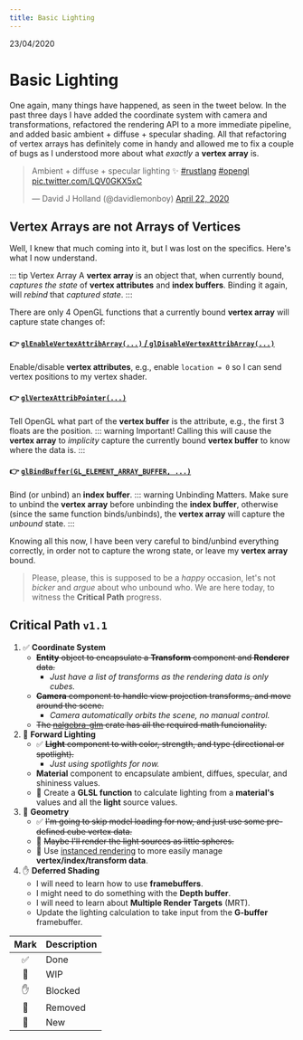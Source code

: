 ```yaml
---
title: Basic Lighting
---
```


<h-date>23/04/2020</h-date>
# Basic Lighting

One again, many things have happened, as seen in the tweet below. In the past three days I have added the coordinate system with camera and transformations, refactored the rendering API to a more immediate pipeline, and added basic ambient + diffuse + specular shading. All that refactoring of vertex arrays has definitely come in handy and allowed me to fix a couple of bugs as I understood more about what _exactly_ a **vertex array** is.

<blockquote class="twitter-tweet" data-conversation="none" data-theme="light"><p lang="en" dir="ltr">Ambient + diffuse + specular lighting ✨ <a href="https://twitter.com/hashtag/rustlang?src=hash&amp;ref_src=twsrc%5Etfw">#rustlang</a> <a href="https://twitter.com/hashtag/opengl?src=hash&amp;ref_src=twsrc%5Etfw">#opengl</a> <a href="https://t.co/LQV0GKX5xC">pic.twitter.com/LQV0GKX5xC</a></p>&mdash; David J Holland (@davidlemonboy) <a href="https://twitter.com/davidlemonboy/status/1252910873431011329?ref_src=twsrc%5Etfw">April 22, 2020</a></blockquote> <script async src="https://platform.twitter.com/widgets.js" charset="utf-8"></script>

## Vertex Arrays are not Arrays of Vertices
Well, I knew that much coming into it, but I was lost on the specifics. Here's what I now understand.

::: tip Vertex Array
A **vertex array** is an object that, when currently bound, _captures the state_ of **vertex attributes** and **index buffers**. Binding it again, will _rebind_ that _captured state_.
:::

There are only 4 OpenGL functions that a currently bound **vertex array** will capture state changes of:
#### 👉 [**`glEnableVertexAttribArray(...)` / `glDisableVertexAttribArray(...)`**](http://docs.gl/gl4/glEnableVertexAttribArray)
Enable/disable **vertex attributes**, e.g., enable `location = 0` so I can send vertex positions to my vertex shader.
#### 👉 [**`glVertexAttribPointer(...)`**](http://docs.gl/gl4/glVertexAttribPointer)
Tell OpenGL what part of the **vertex buffer** is the attribute, e.g., the first 3 floats are the position.
::: warning Important! 
Calling this will cause the **vertex array** to _implicity_ capture the currently bound **vertex buffer** to know where the data is.
:::
#### 👉 [**`glBindBuffer(GL_ELEMENT_ARRAY_BUFFER, ...)`**](http://docs.gl/gl4/glBindBuffer)
Bind (or unbind) an **index buffer**.
::: warning Unbinding Matters.
Make sure to unbind the **vertex array** before unbinding the **index buffer**, otherwise (since the same function binds/unbinds), the **vertex array** will capture the _unbound_ state.
:::

Knowing all this now, I have been very careful to bind/unbind everything correctly, in order not to capture the wrong state, or leave my **vertex array** bound. 

> Please, please, this is supposed to be a _happy_ occasion, let's not _bicker_ and _argue_ about who unbound who. We are here today, to witness the **Critical Path** progress.

## Critical Path `v1.1`
1. ✅ **Coordinate System**
    - ~~**Entity** object to encapsulate a **Transform** component and **Renderer** data.~~
      - _Just have a list of transforms as the rendering data is only cubes._
    - ~~**Camera** component to handle view projection transforms, and move around the scene.~~
      - _Camera automatically orbits the scene, no manual control._
    - ~~The [nalgebra-glm](https://crates.io/crates/nalgebra-glm) crate has all the required math funcionality.~~
1. 🚧 **Forward Lighting**
    - ✅ ~~**Light** component to with color, strength, and type (directional or spotlight).~~
      - _Just using spotlights for now._
    - **Material** component to encapsulate ambient, diffues, specular, and shininess values.
    - 🚧 Create a **GLSL function** to calculate lighting from a **material's** values and all the **light** source values.
1. 🚧 **Geometry**
    - ✅ ~~I'm going to skip model loading for now, and just use some pre-defined cube vertex data.~~
    - 🚫 ~~Maybe I'll render the light sources as little spheres.~~
    - 💎 Use [instanced rendering](https://learnopengl.com/Advanced-OpenGL/Instancing) to more easily manage **vertex/index/transform data**.
1. ✋ **Deferred Shading**
    - I will need to learn how to use **framebuffers**.
    - I might need to do something with the **Depth buffer**.
    - I will need to learn about **Multiple Render Targets** (MRT).
    - Update the lighting calculation to take input from the **G-buffer** framebuffer.

| Mark | Description |       
| :--: | ----------- |
| ✅  | Done        |
| 🚧  | WIP         |
| ✋  | Blocked     |
| 🚫  | Removed     |
| 💎  | New         |
